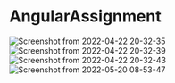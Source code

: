 # AngularAssignment
![Screenshot from 2022-04-22 20-32-35](https://user-images.githubusercontent.com/63633296/164769094-b176e8e5-4082-4fb5-88bb-7487dcad890a.png)
![Screenshot from 2022-04-22 20-32-39](https://user-images.githubusercontent.com/63633296/164769103-c940e922-0350-4cd5-b427-3585e464e11a.png)
![Screenshot from 2022-04-22 20-32-43](https://user-images.githubusercontent.com/63633296/164769112-44eaea33-334e-47c3-8ce0-34c6e646124b.png)
![Screenshot from 2022-05-20 08-53-47](https://user-images.githubusercontent.com/63633296/169444272-99f6ac29-274f-4e33-99ba-e7fc9a112970.png)
